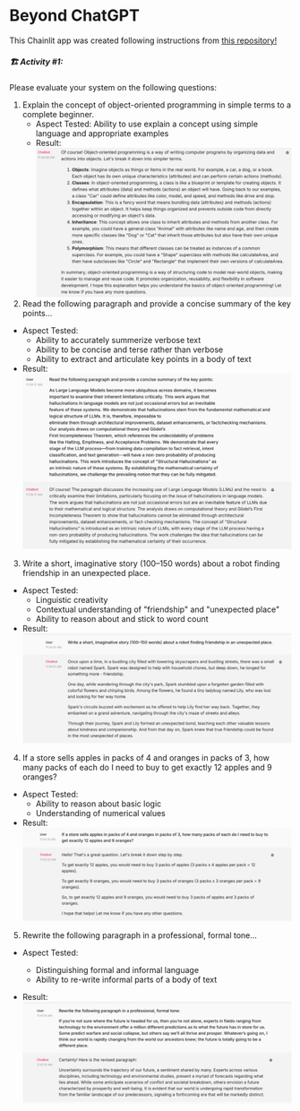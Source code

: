 # Beyond ChatGPT

This Chainlit app was created following instructions from [this repository!](https://github.com/AI-Maker-Space/Beyond-ChatGPT)

##### 🏗️ Activity #1:

Please evaluate your system on the following questions:

1. Explain the concept of object-oriented programming in simple terms to a complete beginner.
   - Aspect Tested:
     Ability to use explain a concept using simple language and appropriate examples
   - Result:
     ![Question 1](screenshots/question1.png)
2. Read the following paragraph and provide a concise summary of the key points…

- Aspect Tested:
  - Ability to accurately summerize verbose text
  - Ability to be concise and terse rather than verbose
  - Ability to extract and articulate key points in a body of text
- Result:
  ![Question 2](screenshots/question2.png)

3. Write a short, imaginative story (100–150 words) about a robot finding friendship in an unexpected place.

- Aspect Tested:
  - Linguistic creativity
  - Contextual understanding of "friendship" and "unexpected place"
  - Ability to reason about and stick to word count
- Result:
  ![Question 3](screenshots/question3.png)

4. If a store sells apples in packs of 4 and oranges in packs of 3, how many packs of each do I need to buy to get exactly 12 apples and 9 oranges?

- Aspect Tested:
  - Ability to reason about basic logic
  - Understanding of numerical values
- Result:
  ![Question 4](screenshots/question4.png)

5. Rewrite the following paragraph in a professional, formal tone…

- Aspect Tested:

  - Distinguishing formal and informal language
  - Ability to re-write informal parts of a body of text

- Result:
  ![Question 5](screenshots/question5.png)
